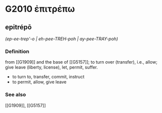 # G2010 ἐπιτρέπω

## epitrépō

_(ep-ee-trep'-o | eh-pee-TREH-poh | ay-pee-TRAY-poh)_

### Definition

from [[G1909]] and the base of [[G5157]]; to turn over (transfer), i.e., allow; give leave (liberty, license), let, permit, suffer.

- to turn to, transfer, commit, instruct
- to permit, allow, give leave

### See also

[[G1909]], [[G5157]]

